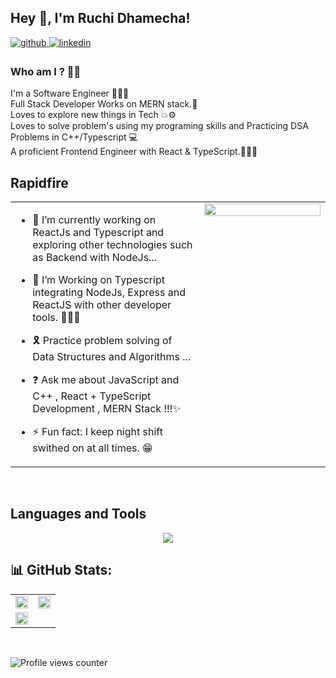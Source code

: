 ## Hey 👋, I'm Ruchi Dhamecha!  
  
<a href="https://github.com/RuchiDhamecha" target="_blank">
<img src=https://img.shields.io/badge/github-%2324292e.svg?&style=for-the-badge&logo=github&logoColor=white alt=github style="margin-bottom: 5px;" />
</a>
<a href="https://linkedin.com/in/ruchi-dhamecha" target="_blank">
<img src=https://img.shields.io/badge/linkedin-%231E77B5.svg?&style=for-the-badge&logo=linkedin&logoColor=white alt=linkedin style="margin-bottom: 5px;" />
</a>  


### Who am I ? 💫🌟
 
I'm a Software Engineer 👩🏻‍💻
<br>Full Stack Developer Works on MERN stack.🌟
<br/>Loves to explore new things in Tech 💥⚙
<br/>Loves to solve problem's using my programing skills and Practicing DSA Problems in C++/Typescript 💻
<br>A proficient Frontend Engineer with React & TypeScript.👩🏻‍💻  


## Rapidfire  
<table><tr><td valign="top" width="60%" >

- 🔭 I’m currently working on ReactJs and Typescript and exploring other technologies such as Backend with NodeJs...  

  
- 🌱 I’m Working on Typescript integrating NodeJs, Express and ReactJS with other developer tools. 👩🏻‍💻 

  
- 🎗 Practice problem solving of Data Structures and Algorithms ...  

 
- ❓ Ask me about JavaScript and C++ , React + TypeScript Development , MERN Stack !!!✨
  

- ⚡ Fun fact: I keep night shift swithed on at all times. 😁   

</td><td valign="top" width="40%">

<div align="center">
<img autoplay="true" src="https://images.squarespace-cdn.com/content/v1/5515ce85e4b0ac8577a8b5ed/1590790768257-FU8CSKGCCWPZI1ZS9HJX/hello.gif?format=1500w" align="center" style="width: 100%" />
</div>  


</td></tr></table>  

<br/>  


## Languages and Tools  
<p align="center">
  <a href="https://skillicons.dev">
    <img src="https://skillicons.dev/icons?i=c,cpp,html,css,js,typescript,nodejs,express,mongodb,mysql,postgres,react,tailwind,bootstrap,figma,canva,postman,npm,yarn,git,vscode,materialui,md,github,gitlab" />
  </a>
</p>


## 📊 GitHub Stats:
<table >
  <tr>
    <td><img src="https://github-readme-stats.vercel.app/api?username=RuchiDhamecha&theme=dark&show_icons=true&count_private=true&hide_border=false" align="center" style="width: 100%" />
    </td>
    <td>
      <img src="https://github-readme-streak-stats.herokuapp.com/?user=RuchiDhamecha&theme=dark&show_icons=true&count_private=true" align="center" style="width: 100%" />
    </td>
  </tr>
  <tr><td >
    <img src="https://github-readme-stats.vercel.app/api/top-langs/?username=RuchiDhamecha&theme=dark&hide_border=false&include_all_commits=false&count_private=false&layout=compact" style="width:100%; heigth:30%" ">
  </td></tr>
</table>  

<br/>  

![Profile views counter](https://komarev.com/ghpvc/?username=RuchiDhamecha&&style=flat-square)  
